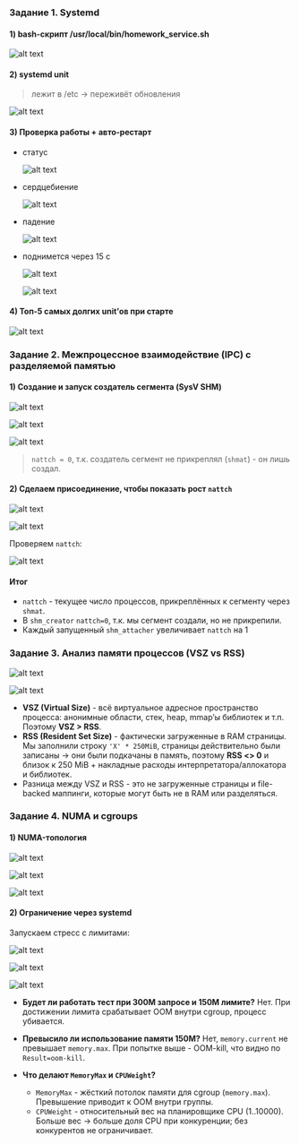 ### Задание 1. Systemd

#### 1) bash-скрипт /usr/local/bin/homework_service.sh

![alt text](img/task_1_1.png)

#### 2) systemd unit

> лежит в /etc -> переживёт обновления

![alt text](img/task_1_2.png)

#### 3) Проверка работы + авто-рестарт

- статус

  ![alt text](img/task_1_3_1.png)

- сердцебиение

  ![alt text](img/task_1_3_2.png)

- падение

  ![alt text](img/task_1_3_3.png)

- поднимется через 15 c

  ![alt text](img/task_1_3_4.png)

  ![alt text](img/task_1_3_5.png)

#### 4) Топ-5 самых долгих unit’ов при старте

![alt text](img/task_1_4.png)

### Задание 2. Межпроцессное взаимодействие (IPC) с разделяемой памятью

#### 1) Создание и запуск создатель сегмента (SysV SHM)

![alt text](img/task_2_1_1.png)

![alt text](img/task_2_1_2.png)

![alt text](img/task_2_1_3.png)

> `nattch = 0`, т.к. создатель сегмент не прикреплял (`shmat`) - он лишь создал.

#### 2) Сделаем присоединение, чтобы показать рост `nattch`

![alt text](img/task_2_2_1.png)

![alt text](img/task_2_2_2.png)

Проверяем `nattch`:

![alt text](img/task_2_2_3.png)

#### Итог

- `nattch` - текущее число процессов, прикреплённых к сегменту через `shmat`.
- В `shm_creator` `nattch=0`, т.к. мы сегмент создали, но не прикрепили.
- Каждый запущенный `shm_attacher` увеличивает `nattch` на 1

### Задание 3. Анализ памяти процессов (VSZ vs RSS)

![alt text](img/task_3_1.png)

![alt text](img/task_3_2.png)

- **VSZ (Virtual Size)** - всё виртуальное адресное пространство процесса: анонимные области, стек, heap, mmap’ы библиотек и т.п. Поэтому **VSZ > RSS**.
- **RSS (Resident Set Size)** - фактически загруженные в RAM страницы. Мы заполнили строку `'X' * 250MiB`, страницы действительно были записаны -> они были подкачаны в память, поэтому **RSS <> 0** и близок к 250 MiB + накладные расходы интерпретатора/аллокатора и библиотек.
- Разница между VSZ и RSS - это не загруженные страницы и file-backed маппинги, которые могут быть не в RAM или разделяться.

### Задание 4. NUMA и cgroups

#### 1) NUMA-топология

![alt text](img/task_4_1_1.png)

![alt text](img/task_4_1_2.png)

![alt text](img/task_4_1_3.png)

#### 2) Ограничение через systemd

Запускаем стресс с лимитами:

![alt text](img/task_4_2_1.png)

![alt text](img/task_4_2_2.png)

![alt text](img/task_4_2_3.png)

- **Будет ли работать тест при 300M запросе и 150M лимите?** Нет. При достижении лимита срабатывает OOM внутри cgroup, процесс убивается.
- **Превысило ли использование памяти 150M?** Нет, `memory.current` не превышает `memory.max`. При попытке выше - OOM-kill, что видно по `Result=oom-kill`.
- **Что делают `MemoryMax` и `CPUWeight`?**

  - `MemoryMax` - жёсткий потолок памяти для cgroup (`memory.max`). Превышение приводит к OOM внутри группы.
  - `CPUWeight` - относительный вес на планировщике CPU (1..10000). Больше вес -> больше доля CPU при конкуренции; без конкурентов не ограничивает.

